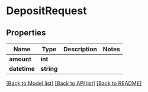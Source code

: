 # DepositRequest

## Properties
Name | Type | Description | Notes
------------ | ------------- | ------------- | -------------
**amount** | **int** |  | 
**datetime** | **string** |  | 

[[Back to Model list]](../README.md#documentation-for-models) [[Back to API list]](../README.md#documentation-for-api-endpoints) [[Back to README]](../README.md)


